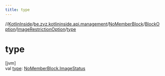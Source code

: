 ```yaml
---
title: type
---
```

//[KotlinInside](../../../../../index.html)/[be.zvz.kotlininside.api.management](../../../index.html)/[NoMemberBlock](../../index.html)/[BlockOption](../index.html)/[ImageRestrictionOption](index.html)/[type](type.html)



# type



[jvm]\
val [type](type.html): [NoMemberBlock.ImageStatus](../../-image-status/index.html)





